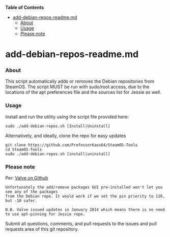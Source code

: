 <!-- START doctoc generated TOC please keep comment here to allow auto update -->
<!-- DON'T EDIT THIS SECTION, INSTEAD RE-RUN doctoc TO UPDATE -->
**Table of Contents**

- [add-debian-repos-readme.md](#add-debian-repos-readmemd)
    - [About](#about)
    - [Usage](#usage)
    - [Please note](#please-note)

<!-- END doctoc generated TOC please keep comment here to allow auto update -->

# add-debian-repos-readme.md

### About
This script automatically adds or removes the Debian repositories from SteamOS.
The script MUST be run with sudo/root access, due to the locations of the apt
preferences file and the sources list for Jessie as well. 
 
### Usage

Install and run the utility using the script file provided here:
```
sudo ./add-debian-repos.sh [Install|Uninstall]
```

Alternatively, and ideally, clone the repo for easy updates
```
git clone https://github.com/ProfessorKaos64/SteamOS-Tools
cd SteamOS-Tools
sudo ./add-debian-repos.sh [install|uninstall]
```

### Please note

Per: [Valve on Github](https://github.com/ValveSoftware/SteamOS/wiki/Installing-Applications-From-The-Jessie-Repo-In-SteamOS)

```
Unfortunately the add/remove packages GUI pre-installed won't let you see any of the packages 
from the Debian repo. It would work if we set the pin priority to 110, but -10 safer.

N.B. Valve issued updates in January 2014 which means there is no need 
to use apt-pinning for Jessie repo. 
```

Submit all questions, comments, and pull requests to the issues and pull requests area of this git repository.
